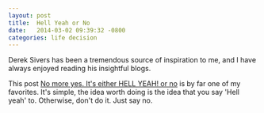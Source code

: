 ```yaml
---
layout: post
title:  Hell Yeah or No
date:   2014-03-02 09:39:32 -0800
categories: life decision
---
```


Derek Sivers has been a tremendous source of inspiration to me, and I have always enjoyed reading his insightful blogs. 

This post [No more yes. It's either HELL YEAH! or no][sivers-post] is by far one of my favorites. It's simple, the idea worth doing is the idea that you say 'Hell yeah' to. Otherwise, don't do it. Just say no. 

[sivers-post]: http://sivers.org/hellyeah
